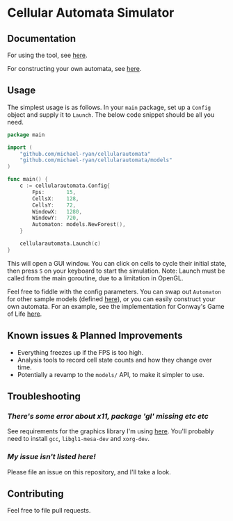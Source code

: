 # Cellular Automata Simulator

## Documentation

For using the tool, see [here](https://pkg.go.dev/github.com/michael-ryan/cellularautomata).

For constructing your own automata, see [here](https://pkg.go.dev/github.com/michael-ryan/cellularautomata/models).

## Usage
The simplest usage is as follows. In your `main` package, set up a `Config` object and supply it to `Launch`. The below code snippet should be all you need.
```Go
package main

import (
	"github.com/michael-ryan/cellularautomata"
	"github.com/michael-ryan/cellularautomata/models"
)

func main() {
	c := cellularautomata.Config{
		Fps:       15,
		CellsX:    128,
		CellsY:    72,
		WindowX:   1280,
		WindowY:   720,
		Automaton: models.NewForest(),
	}

	cellularautomata.Launch(c)
}
```

This will open a GUI window. You can click on cells to cycle their initial state, then press `S` on your keyboard to start the simulation. Note: Launch must be called from the main goroutine, due to a limitation in OpenGL.

Feel free to fiddle with the config parameters. You can swap out `Automaton` for other sample models (defined [here](models/)), or you can easily construct your own automata. For an example, see the implementation for Conway's Game of Life [here](models/conways.go).

## Known issues & Planned Improvements

- Everything freezes up if the FPS is too high.
- Analysis tools to record cell state counts and how they change over time.
- Potentially a revamp to the `models/` API, to make it simpler to use.

## Troubleshooting

### *There's some error about x11, package 'gl' missing etc etc*

See requirements for the graphics library I'm using [here](https://github.com/gopxl/pixel?tab=readme-ov-file#requirements). You'll probably need to install `gcc`, `libgl1-mesa-dev` and `xorg-dev`.

### *My issue isn't listed here!*

Please file an issue on this repository, and I'll take a look.

## Contributing

Feel free to file pull requests.